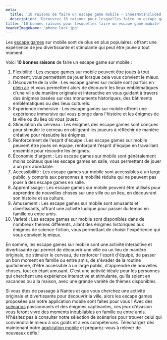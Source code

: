 ```yaml
---
meta:
  title: '10 raisons de faire un escape game mobile - ShoesNotIncluded'
  description: 'Découvrez 10 raisons pour lesquelles faire un escape game sur application mobile. Comprenez comment cette activité immersive permet de découvrir une ville.'
title: '10 bonnes raisons pour lesquelles faire un escape game mobile'
headerImageName: 'phone-lock.jpg'
---
```


Les [escape games](/blog/10-raisons-de-faire-escape-game) sur mobile sont de plus en plus populaires, offrant une expérience de jeu divertissante et stimulante qui peut être jouée à tout moment.

Voici **10 bonnes raisons** de faire un escape game sur mobile :

1. Flexibilité : Les escape games sur mobile peuvent être joués à tout moment, vous
   permettant de jouer lorsque cela vous convient le mieux.
2. Découverte de la ville : Les escape games sur mobile sont parfois en
   [plein air](/blog/10-raisons-de-faire-escape-game-plein-air) et vous
   permettent alors de découvrir les lieux emblématiques d'une ville de manière
   originale et interactive en vous guidant à travers des énigmes basées sur des monuments
   historiques, des bâtiments emblématiques ou des lieux culturels.
3. Expérience immersive : Les escape games sur mobile offrent une expérience immersive qui
   vous plonge dans l'histoire et les énigmes de la ville ou du lieu où vous jouez.
4. Stimulation du cerveau : Les énigmes des escape games sont conçues pour stimuler le
   cerveau en obligeant les joueurs à réfléchir de manière créative pour résoudre les
   énigmes.
5. Renforcement de l'esprit d'équipe : Les escape games sur mobile peuvent être
   joués en équipe, renforçant l'esprit d'équipe en travaillant ensemble pour
   résoudre les énigmes.
6. Économie d'argent : Les escape games sur mobile sont généralement moins coûteux que
   les escape games en salle, vous permettant de jouer à un prix abordable.
7. Accessibilité : Les escape games sur mobile sont accessibles à un large public, y compris
   aux personnes à mobilité réduite qui ne peuvent pas jouer à des escape games en salle.
8. Apprentissage : Les escape games sur mobile peuvent être utilisés pour apprendre de
   nouvelles choses sur une ville ou un lieu, en découvrant son histoire et sa culture.
9. Amusement : Les escape games sur mobile sont amusants et divertissants, offrant une
   activité ludique pour passer du temps en famille ou entre amis.
10. Varieté : Les escape games sur mobile sont disponibles dans de nombreux thèmes différents, allant des énigmes historiques aux énigmes de science-fiction, vous permettant de choisir l'expérience qui vous convient le mieux.

En somme, les escape games sur mobile sont une activité interactive et divertissante qui permet de découvrir une ville ou un lieu de manière originale, de stimuler le cerveau, de renforcer l'esprit d'équipe, de passer un bon moment en famille ou entre amis, de s'évader de la routine quotidienne, d'être accessible à un large public, d'apprendre de nouvelles choses, tout en étant amusant. C'est une activité idéale pour les personnes qui cherchent une expérience interactive et stimulante, qu'ils soient en vacances ou à la maison, avec une grande variété de thèmes disponibles.

Si vous êtes de passage à Nantes et que vous cherchez une activité originale et divertissante pour découvrir la ville, alors les escape games proposées par notre application mobile sont faites pour vous ! Avec des [scénarios](/scenarios) passionnants et des énigmes captivantes, ces jeux d'évasion vous feront vivre des moments inoubliables en famille ou entre amis. N'hésitez pas à consulter notre sélection de scénarios pour trouver celui qui conviendra le mieux à vos goûts et à vos compétences. Téléchargez dès maintenant notre [application mobile](/#stores) et préparez-vous à relever de nouveaux défis !
